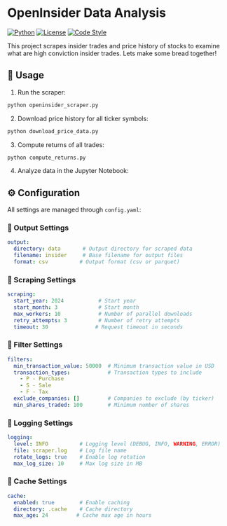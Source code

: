 # OpenInsider Data Analysis

[![Python](https://img.shields.io/badge/Python-3.8%2B-blue.svg)](https://www.python.org/downloads/)
[![License](https://img.shields.io/badge/license-MIT-green.svg)](https://opensource.org/licenses/MIT)
[![Code Style](https://img.shields.io/badge/code%20style-black-black.svg)](https://github.com/psf/black)

This project scrapes insider trades and price history of stocks to examine what are high conviction insider trades. 
Lets make some bread together!

## 🔧 Usage

1. Run the scraper:
```bash
python openinsider_scraper.py
```
2. Download price history for all ticker symbols:
```bash
python download_price_data.py
```
3. Compute returns of all trades:
```bash
python compute_returns.py
```
4. Analyze data in the Jupyter Notebook:



## ⚙️ Configuration

All settings are managed through `config.yaml`:

### 📁 Output Settings
```yaml
output:
  directory: data       # Output directory for scraped data
  filename: insider     # Base filename for output files
  format: csv          # Output format (csv or parquet)
```

### 🔄 Scraping Settings
```yaml
scraping:
  start_year: 2024           # Start year
  start_month: 3             # Start month
  max_workers: 10            # Number of parallel downloads
  retry_attempts: 3          # Number of retry attempts
  timeout: 30               # Request timeout in seconds
```

### 🔎 Filter Settings
```yaml
filters:
  min_transaction_value: 50000  # Minimum transaction value in USD
  transaction_types:            # Transaction types to include
    - P - Purchase
    - S - Sale
    - F - Tax
  exclude_companies: []         # Companies to exclude (by ticker)
  min_shares_traded: 100        # Minimum number of shares
```

### 📝 Logging Settings
```yaml
logging:
  level: INFO          # Logging level (DEBUG, INFO, WARNING, ERROR)
  file: scraper.log    # Log file name
  rotate_logs: true    # Enable log rotation
  max_log_size: 10     # Max log size in MB
```

### 💾 Cache Settings
```yaml
cache:
  enabled: true        # Enable caching
  directory: .cache    # Cache directory
  max_age: 24         # Cache max age in hours
```
